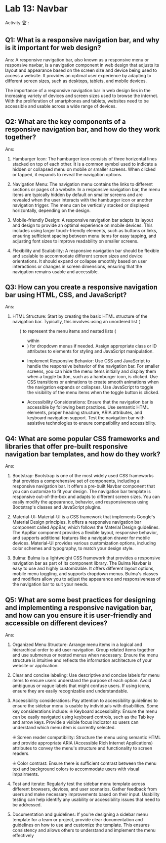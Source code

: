 # Lab 13: Navbar

Activity 🏆 :
## Q1: What is a responsive navigation bar, and why is it important for web design?
Ans:
A responsive navigation bar, also known as a responsive menu or responsive navbar, is a navigation component in web design that adjusts its layout and appearance based on the screen size and device being used to access a website. It provides an optimal user experience by adapting to different screen sizes, such as desktops, tablets, and mobile devices.

The importance of a responsive navigation bar in web design lies in the increasing variety of devices and screen sizes used to browse the internet. With the proliferation of smartphones and tablets, websites need to be accessible and usable across a wide range of devices.

## Q2: What are the key components of a responsive navigation bar, and how do they work together?
Ans:
1. Hamburger Icon: The hamburger icon consists of three horizontal lines stacked on top of each other. It is a common symbol used to indicate a hidden or collapsed menu on mobile or smaller screens. When clicked or tapped, it expands to reveal the navigation options.

2. Navigation Menu: The navigation menu contains the links to different sections or pages of a website. In a responsive navigation bar, the menu items are typically hidden by default on smaller screens and are revealed when the user interacts with the hamburger icon or another navigation trigger. The menu can be vertically stacked or displayed horizontally, depending on the design.

3. Mobile-friendly Design: A responsive navigation bar adapts its layout and design to provide an optimal experience on mobile devices. This includes using larger touch-friendly elements, such as buttons or links, ensuring sufficient spacing between menu items for easy tapping, and adjusting font sizes to improve readability on smaller screens.

4. Flexibility and Scalability: A responsive navigation bar should be flexible and scalable to accommodate different screen sizes and device orientations. It should expand or collapse smoothly based on user interactions or changes in screen dimensions, ensuring that the navigation remains usable and accessible.

## Q3: How can you create a responsive navigation bar using HTML, CSS, and JavaScript?
Ans:
1. HTML Structure: Start by creating the basic HTML structure of the navigation bar. Typically, this involves using an unordered list (<ul>) to represent the menu items and nested lists (<ul> within <li>) for dropdown menus if needed. Assign appropriate class or ID attributes to elements for styling and JavaScript manipulation.

2. Implement Responsive Behavior: Use CSS and JavaScript to handle the responsive behavior of the navigation bar. For smaller screens, you can hide the menu items initially and display them when a toggle button, such as a hamburger icon, is clicked. Use CSS transitions or animations to create smooth animations when the navigation expands or collapses. Use JavaScript to toggle the visibility of the menu items when the toggle button is clicked.

3. Accessibility Considerations:
Ensure that the navigation bar is accessible by following best practices. Use semantic HTML elements, proper heading structure, ARIA attributes, and keyboard navigation support. Test the navigation bar with assistive technologies to ensure compatibility and accessibility.

## Q4: What are some popular CSS frameworks and libraries that offer pre-built responsive navigation bar templates, and how do they work?
Ans:
1. Bootstrap: Bootstrap is one of the most widely used CSS frameworks that provides a comprehensive set of components, including a responsive navigation bar. It offers a pre-built Navbar component that you can customize to fit your design. The navigation bar template is responsive out-of-the-box and adapts to different screen sizes. You can easily modify the appearance, behavior, and responsiveness using Bootstrap's classes and JavaScript plugins.

2. Material-UI: Material-UI is a CSS framework that implements Google's Material Design principles. It offers a responsive navigation bar component called AppBar, which follows the Material Design guidelines. The AppBar component provides a flexible layout, responsive behavior, and supports additional features like a navigation drawer for mobile devices. Material-UI provides various customization options, including color schemes and typography, to match your design style.

3. Bulma: Bulma is a lightweight CSS framework that provides a responsive navigation bar as part of its component library. The Bulma Navbar is easy to use and highly customizable. It offers different layout options, mobile menu toggling, and supports dropdown menus. Bulma's classes and modifiers allow you to adjust the appearance and responsiveness of the navigation bar to suit your needs.

## Q5: What are some best practices for designing and implementing a responsive navigation bar, and how can you ensure it is user-friendly and accessible on different devices?
Ans:
1. Organized Menu Structure: Arrange menu items in a logical and hierarchical order to aid user navigation. Group related items together and use submenus or nested menus when necessary. Ensure the menu structure is intuitive and reflects the information architecture of your website or application.

2. Clear and concise labeling: Use descriptive and concise labels for menu items to ensure users understand the purpose of each option. Avoid ambiguous or vague labels that might confuse users. If using icons, ensure they are easily recognizable and understandable.

3. Accessibility considerations: Pay attention to accessibility guidelines to ensure the sidebar menu is usable by individuals with disabilities. Some key considerations include:
    ⁜ Keyboard accessibility: Ensure the menu can be easily navigated using keyboard controls, such as the Tab key and arrow keys. Provide a visible focus indicator so users can understand which menu item is currently selected.

    ⁜ Screen reader compatibility: Structure the menu using semantic HTML and provide appropriate ARIA (Accessible Rich Internet Applications) attributes to convey the menu's structure and functionality to screen readers.

    ⁜ Color contrast: Ensure there is sufficient contrast between the menu text and background colors to accommodate users with visual impairments.

4. Test and iterate: Regularly test the sidebar menu template across different browsers, devices, and user scenarios. Gather feedback from users and make necessary improvements based on their input. Usability testing can help identify any usability or accessibility issues that need to be addressed.

5. Documentation and guidelines: If you're designing a sidebar menu template for a team or project, provide clear documentation and guidelines on how to use and customize the template. This ensures consistency and allows others to understand and implement the menu effectively

<!--
            JavaScript adv: Lab 13
            Group:
            1. Name: ISMAIL BIN AMAN, Matrix No: SX211939ECJHF04, Github ID: oldpistol
            2. Name: SEPRIYANDI BIN AGUSR, Matrix No: SX211697ECRHF04, Github ID: sepz36
            3. Name: MUHAMMAD AZAM BIN AZMAN, Matrix No: SX211707ECRHF04, Github ID: Azamazman96
            4. Name: MUHAMMAD BADRUL AMIN BIN MASROL, Matrix No: SX220346ECJHS04, Github ID: badz20  
-->